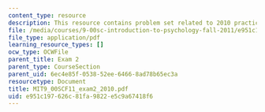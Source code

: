 ```yaml
---
content_type: resource
description: This resource contains problem set related to 2010 practice exam 2 questions.
file: /media/courses/9-00sc-introduction-to-psychology-fall-2011/e951c197626c81fa9822e5c9a67418f6_MIT9_00SCF11_exam2_2010.pdf
file_type: application/pdf
learning_resource_types: []
ocw_type: OCWFile
parent_title: Exam 2
parent_type: CourseSection
parent_uid: 6ec4e85f-0538-52ee-6466-8ad78b65ec3a
resourcetype: Document
title: MIT9_00SCF11_exam2_2010.pdf
uid: e951c197-626c-81fa-9822-e5c9a67418f6
---
```

